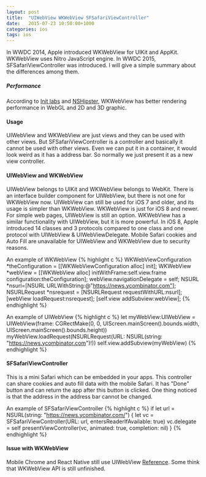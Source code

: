 ```yaml
---
layout: post
title:  "UIWebView WKWebView SFSafariViewController"
date:   2015-07-23 10:50:00+1000
categories: ios
tags: ios
---
```


In WWDC 2014, Apple introduced WKWebView for UIKit and AppKit. WKWebView uses Nitro JavaScript engine. In WWDC 2015, SFSafariViewController was introduced. I will give a simple summary about the differences among them.

##### Performance 
According to [Init labs](http://blog.initlabs.com/post/100113463211/wkwebview-vs-uiwebview) and [NSHipster](http://nshipster.com/wkwebkit/), WKWebView has better rendering performance in WebGL and 2D and 3D graphic.

#### Usage
UIWebView and WKWebView are just views and they can be used with other views. But SFSafariViewController is a controller and basically it cannot be used with other views. Even we can put it in a container, it would look weird as it has a address bar. So normally we just present it as a new view controller.

#### UIWebView and WKWebView
UIWebView belongs to UIKit and WKWebView belongs to WebKit. There is an interface builder component for UIWebView, but there is not one for WKWebView now. UIWebView can still be used for iOS 7 and older, and its usage is simpler than WKWebView. WKWebView is just for iOS 8 and newer. For simple web pages, UIWebView is still an option. WKWebView has a similar functionality with UIWebView, but it is more powerful. In iOS 8, Apple introduced 14 classes and 3 protocols compared to one class and one protocol with UIWebView & UIWebViewDelegate. Mobile Safari cookies and Auto Fill are unavailable for UIWebView and WKWebView due to security reasons. 


An example of WKWebView
{% highlight c %} 
WKWebViewConfiguration *theConfiguration = [[WKWebViewConfiguration alloc] init];
WKWebView *webView = [[WKWebView alloc] initWithFrame:self.view.frame configuration:theConfiguration];
webView.navigationDelegate = self;
NSURL *nsurl=[NSURL URLWithString:@"https://news.ycombinator.com"];
NSURLRequest *nsrequest = [NSURLRequest requestWithURL:nsurl];
[webView loadRequest:nsrequest];
[self.view addSubview:webView];
{% endhighlight %}

An example of UIWebView
{% highlight c %}
let myWebView:UIWebView = UIWebView(frame: CGRectMake(0, 0, UIScreen.mainScreen().bounds.width, UIScreen.mainScreen().bounds.height))
myWebView.loadRequest(NSURLRequest(URL: NSURL(string: "https://news.ycombinator.com")!))
self.view.addSubview(myWebView)
{% endhighlight %}

#### SFSafariViewController
This is a mini Safari which can be embedded in your apps. This controller can share cookies and auto fill data with the mobile Safari. It has "Done" button and can return the app after this button is clicked. One thing noticed is that the address in the address bar cannot be changed.

An example of SFSafariViewController
{% highlight c %}
if let url = NSURL(string: "https://news.ycombinator.com/") {
   let vc = SFSafariViewController(URL: url, entersReaderIfAvailable: true)
   vc.delegate = self
   presentViewController(vc, animated: true, completion: nil)
}
{% endhighlight %}

#### Issue with WKWebView
Mobile Chrome and React Native still use UIWebView [Reference](https://code.google.com/p/chromium/issues/detail?id=423444). Some think that WKWebView API is still unfinished.

